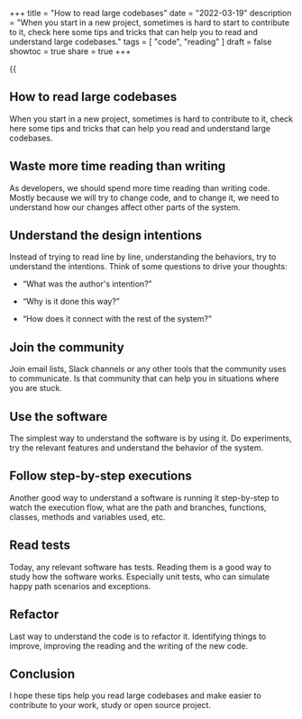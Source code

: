 +++
title = "How to read large codebases"
date = "2022-03-19"
description = "When you start in a new project, sometimes is hard to start to contribute to it, check here some tips and tricks that can help you to read and understand large codebases."
tags = [
    "code",
    "reading"
]
draft = false
showtoc = true
share = true
+++

{{<audio src="https://s3.eu-west-1.amazonaws.com/jaswdr.dev-tts//posts/how-to-read-large-codebases.31f8850a-64de-49b3-8518-dbee5116927f.mp3">}}

## How to read large codebases

When you start in a new project, sometimes is hard to contribute to it, check here some tips and tricks that can help you read and understand large codebases.


## Waste more time reading than writing

As developers, we should spend more time reading than writing code. Mostly because we will try to change code, and to change it, we need to understand how our changes affect other parts of the system.

## Understand the design intentions

Instead of trying to read line by line, understanding the behaviors, try to understand the intentions. Think of some questions to drive your thoughts:

- “What was the author's intention?”

- “Why is it done this way?”

- “How does it connect with the rest of the system?”

## Join the community

Join email lists, Slack channels or any other tools that the community uses to communicate. Is that community that can help you in situations where you are stuck.


## Use the software

The simplest way to understand the software is by using it. Do experiments, try the relevant features and understand the behavior of the system.


## Follow step-by-step executions

Another good way to understand a software is running it step-by-step to watch the execution flow, what are the path and branches, functions, classes, methods and variables used, etc.

## Read tests

Today, any relevant software has tests. Reading them is a good way to study how the software works. Especially unit tests, who can simulate happy path scenarios and exceptions.

## Refactor

Last way to understand the code is to refactor it. Identifying things to improve, improving the reading and the writing of the new code.

## Conclusion

I hope these tips help you read large codebases and make easier to contribute to your work, study or open source project.
